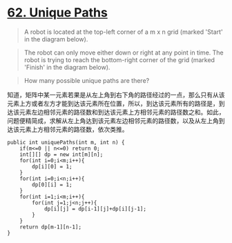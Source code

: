 # [62. Unique Paths](https://leetcode.com/problems/unique-paths/)

> A robot is located at the top-left corner of a m x n grid (marked 'Start' in the diagram below).

> The robot can only move either down or right at any point in time. The robot is trying to reach the bottom-right corner of the grid (marked 'Finish' in the diagram below).

> How many possible unique paths are there?

知道，矩阵中某一元素若果是从左上角到右下角的路径经过的一点，那么只有从该元素上方或者左方才能到达该元素所在位置，所以，到达该元素所有的路径是，到达该元素左边相邻元素的路径数和到达该元素上方相邻元素的路径数之和。如此，问题便精简成，求解从左上角达到该元素左边相邻元素的路径数，以及从左上角到达该元素上方相邻元素的路径数，依次类推。

	public int uniquePaths(int m, int n) {
        if(m<=0 || n<=0) return 0;
        int[][] dp = new int[m][n];
        for(int i=0;i<m;i++){
        	dp[i][0] = 1;
        }
        for(int i=0;i<n;i++){
        	dp[0][i] = 1;
        }
        for(int i=1;i<m;i++){
        	for(int j=1;j<n;j++){
        		dp[i][j] = dp[i-1][j]+dp[i][j-1];
        	}
        }
        return dp[m-1][n-1];
    }

